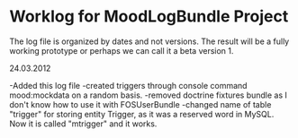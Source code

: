 Worklog for MoodLogBundle Project
==================================

The log file is organized by dates and not versions. The result will be a fully working prototype or perhaps we
can call it a beta version 1.

24.03.2012

-Added this log file
-created triggers through console command mood:mockdata on a random basis.
-removed doctrine fixtures bundle as I don't know how to use it with FOSUserBundle
-changed name of table "trigger" for storing entity Trigger, as it was a reserved word in MySQL. Now it
	is called "mtrigger" and it works.
